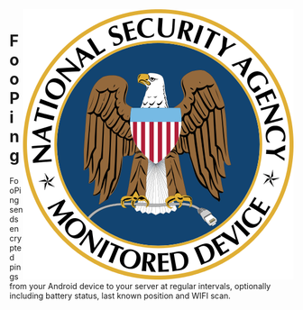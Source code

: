 <img src="res/drawable/fooping.png" alt="Device Monitoring" align="right" />

FooPing
=======

FooPing sends encrypted pings from your Android device to your server at regular intervals, optionally including battery 
status, last known position and WIFI scan.
